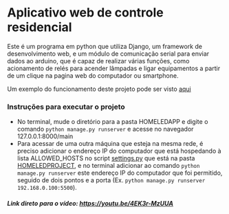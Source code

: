 # Aplicativo web de controle residencial

Este é um programa em python que utiliza Django, um framework de desenvolvimento web, e um módulo de comunicação serial para enviar dados ao arduino, que é capaz de realizar várias funções, como acionamento de relés para acender lâmpadas e ligar equipamentos a partir de um clique na pagina web do computador ou smartphone.

Um exemplo do funcionamento deste projeto pode ser visto [aqui](https://youtu.be/4EK3r-MzUUA)

### Instruções para executar o projeto
* No terminal, mude o diretório para a pasta HOMELEDAPP e digite o comando `python manage.py runserver` e acesse no navegador 127.0.0.1:8000/main
* Para acessar de uma outra máquina que esteja na mesma rede, é preciso adicionar o endereço IP do computador que está hospedando à lista ALLOWED_HOSTS no script [settings.py](https://github.com/Rona1f/web_home_light/blob/main/HOMELEDPROJECT/settings.py) que está na pasta [HOMELEDPROJECT](https://github.com/Rona1f/web_home_light/tree/main/HOMELEDPROJECT), e no terminal adicionar ao comando `python manage.py runserver` este endereço IP do computador que foi permitido, seguido de dois pontos e a porta (Ex. `python manage.py runserver 192.168.0.100:5500`).


##### Link direto para o vídeo: <https://youtu.be/4EK3r-MzUUA>
